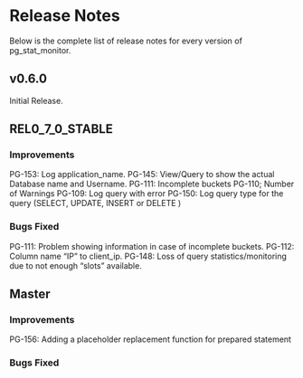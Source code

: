 # Release Notes

Below is the complete list of release notes for every version of pg_stat_monitor.

## v0.6.0
Initial Release.

## REL0_7_0_STABLE
### Improvements
PG-153: Log application_name.
PG-145: View/Query to show the actual Database name and Username.
PG-111: Incomplete buckets
PG-110; Number of Warnings
PG-109: Log query with error
PG-150: Log query type for the query (SELECT, UPDATE, INSERT or DELETE )

### Bugs Fixed
PG-111: Problem showing information in case of incomplete buckets.
PG-112: Column name “IP” to client_ip.
PG-148: Loss of query statistics/monitoring due to not enough “slots” available.


## Master
### Improvements
PG-156: Adding a placeholder replacement function for prepared statement

### Bugs Fixed
